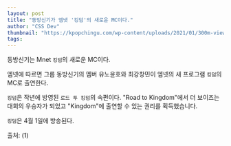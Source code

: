 ```yaml
---
layout: post
title: "동방신기가 엠넷 '킹덤'의 새로운 MC이다."
author: "CSS Dev"
thumbnail: "https://kpopchingu.com/wp-content/uploads/2021/01/300m-views-11-1-890x512.png"
tags: 
---
```



동방신기는 Mnet `킹덤`의 새로운 MC이다.

엠넷에 따르면 그룹 동방신기의 멤버 유노윤호와 최강창민이 엠넷의 새 프로그램 `킹덤`의 MC로 출연한다.

`킹덤`은 작년에 방영된 `로드 투 킹덤`의 속편이다. "Road to Kingdom"에서 더 보이즈는 대회의 우승자가 되었고 "Kingdom"에 출연할 수 있는 권리를 획득했습니다.

`킹덤`은 4월 1일에 방송된다.

출처: (1)